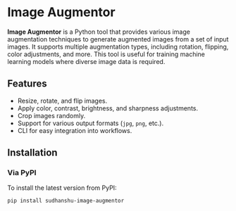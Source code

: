 # Image Augmentor

**Image Augmentor** is a Python tool that provides various image augmentation techniques to generate augmented images from a set of input images. It supports multiple augmentation types, including rotation, flipping, color adjustments, and more. This tool is useful for training machine learning models where diverse image data is required.

## Features

- Resize, rotate, and flip images.
- Apply color, contrast, brightness, and sharpness adjustments.
- Crop images randomly.
- Support for various output formats (`jpg`, `png`, etc.).
- CLI for easy integration into workflows.

## Installation

### Via PyPI

To install the latest version from PyPI:

```bash
pip install sudhanshu-image-augmentor

